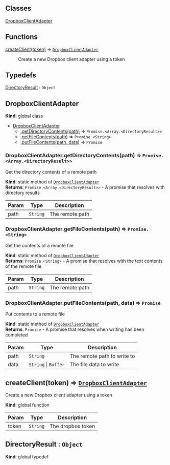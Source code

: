 ## Classes

<dl>
<dt><a href="#DropboxClientAdapter">DropboxClientAdapter</a></dt>
<dd></dd>
</dl>

## Functions

<dl>
<dt><a href="#createClient">createClient(token)</a> ⇒ <code><a href="#DropboxClientAdapter">DropboxClientAdapter</a></code></dt>
<dd><p>Create a new Dropbox client adapter using a token</p>
</dd>
</dl>

## Typedefs

<dl>
<dt><a href="#DirectoryResult">DirectoryResult</a> : <code>Object</code></dt>
<dd></dd>
</dl>

<a name="DropboxClientAdapter"></a>

## DropboxClientAdapter
**Kind**: global class  

* [DropboxClientAdapter](#DropboxClientAdapter)
    * [.getDirectoryContents(path)](#DropboxClientAdapter.getDirectoryContents) ⇒ <code>Promise.&lt;Array.&lt;DirectoryResult&gt;&gt;</code>
    * [.getFileContents(path)](#DropboxClientAdapter.getFileContents) ⇒ <code>Promise.&lt;String&gt;</code>
    * [.putFileContents(path, data)](#DropboxClientAdapter.putFileContents) ⇒ <code>Promise</code>

<a name="DropboxClientAdapter.getDirectoryContents"></a>

### DropboxClientAdapter.getDirectoryContents(path) ⇒ <code>Promise.&lt;Array.&lt;DirectoryResult&gt;&gt;</code>
Get the directory contents of a remote path

**Kind**: static method of [<code>DropboxClientAdapter</code>](#DropboxClientAdapter)  
**Returns**: <code>Promise.&lt;Array.&lt;DirectoryResult&gt;&gt;</code> - A promise that resolves with directory results  

| Param | Type | Description |
| --- | --- | --- |
| path | <code>String</code> | The remote path |

<a name="DropboxClientAdapter.getFileContents"></a>

### DropboxClientAdapter.getFileContents(path) ⇒ <code>Promise.&lt;String&gt;</code>
Get the contents of a remote file

**Kind**: static method of [<code>DropboxClientAdapter</code>](#DropboxClientAdapter)  
**Returns**: <code>Promise.&lt;String&gt;</code> - A promise that resolves with the text contents of the remote
 file  

| Param | Type | Description |
| --- | --- | --- |
| path | <code>String</code> | The remote path |

<a name="DropboxClientAdapter.putFileContents"></a>

### DropboxClientAdapter.putFileContents(path, data) ⇒ <code>Promise</code>
Put contents to a remote file

**Kind**: static method of [<code>DropboxClientAdapter</code>](#DropboxClientAdapter)  
**Returns**: <code>Promise</code> - A promise that resolves when writing has been completed  

| Param | Type | Description |
| --- | --- | --- |
| path | <code>String</code> | The remote path to write to |
| data | <code>String</code> \| <code>Buffer</code> | The file data to write |

<a name="createClient"></a>

## createClient(token) ⇒ [<code>DropboxClientAdapter</code>](#DropboxClientAdapter)
Create a new Dropbox client adapter using a token

**Kind**: global function  

| Param | Type | Description |
| --- | --- | --- |
| token | <code>String</code> | The dropbox token |

<a name="DirectoryResult"></a>

## DirectoryResult : <code>Object</code>
**Kind**: global typedef  
